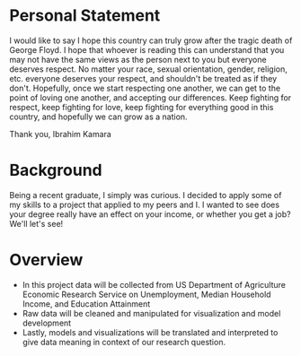 # Personal Statement
I would like to say I hope this country can truly grow after the tragic death of George Floyd. I hope that whoever is reading this can understand that you may not have the same views as the person next to you but everyone deserves respect. No matter your race, sexual orientation, gender, religion, etc. everyone deserves your respect, and shouldn't be treated as if they don't. Hopefully, once we start respecting one another, we can get to the point of loving one another, and accepting our differences. Keep fighting for respect, keep fighting for love, keep fighting for everything good in this country, and hopefully we can grow as a nation.

Thank you,
Ibrahim Kamara

# Background
Being a recent graduate, I simply was curious. I decided to apply some of my skills to a project that applied to my peers and I. I wanted to see does your degree really have an effect on your income, or whether you get a job? We'll let's see!

# Overview
- In this project data will be collected from US Department of Agriculture Economic Research Service on Unemployment, Median Household Income, and Education Attainment
- Raw data will be cleaned and manipulated for visualization and model development
- Lastly, models and visualizations will be translated and interpreted to give data meaning in context of our research question.
